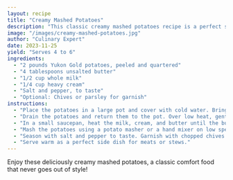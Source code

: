 ```yaml
---
layout: recipe
title: "Creamy Mashed Potatoes"
description: "This classic creamy mashed potatoes recipe is a perfect side dish for any occasion. Rich, smooth, and full of flavor, these mashed potatoes are sure to be a hit at your dinner table."
image: "/images/creamy-mashed-potatoes.jpg"
author: "Culinary Expert"
date: 2023-11-25
yield: "Serves 4 to 6"
ingredients:
  - "2 pounds Yukon Gold potatoes, peeled and quartered"
  - "4 tablespoons unsalted butter"
  - "1/2 cup whole milk"
  - "1/4 cup heavy cream"
  - "Salt and pepper, to taste"
  - "Optional: Chives or parsley for garnish"
instructions:
  - "Place the potatoes in a large pot and cover with cold water. Bring to a boil over high heat, then reduce to a simmer. Cook until the potatoes are tender, about 15-20 minutes."
  - "Drain the potatoes and return them to the pot. Over low heat, gently stir the potatoes for a minute to dry them out."
  - "In a small saucepan, heat the milk, cream, and butter until the butter is melted and the mixture is warm."
  - "Mash the potatoes using a potato masher or a hand mixer on low speed, gradually adding the milk mixture until the potatoes are smooth and creamy."
  - "Season with salt and pepper to taste. Garnish with chopped chives or parsley if desired."
  - "Serve warm as a perfect side dish for meats or stews."
---
```


Enjoy these deliciously creamy mashed potatoes, a classic comfort food that never goes out of style!


